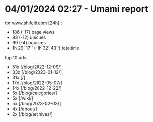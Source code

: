 # 04/01/2024 02:27 - Umami report
for www.shifeiti.com [24h] :

 - 186 (-17) page views
 - 83 (-12) uniques
 - 69 (-4) bounces
 - 1h 29' 17'' (-1h 32' 43'') totaltime


top 10 urls:
 - 51x [/blog/2022-12-09/]
 - 33x [/blog/2023-01-12/]
 - 31x [/]
 - 17x [/blog/2022-05-07/]
 - 14x [/blog/2022-12-22/]
 - 5x [/blog/categories/]
 - 5x [/wiki/]
 - 5x [/blog/2023-02-03/]
 - 4x [/about/]
 - 2x [/blog/archives/]


